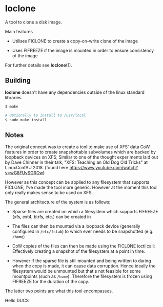 # loclone
A tool to clone a disk image.

Main features

- Utilises FICLONE to create a copy-on-write clone of the image

- Uses FIFREEZE if the image is mounted in order to ensure consistency of the
  image

For further details see **loclone**(1).

## Building

**loclone** doesn't have any dependencies outside of the linux standard libraries.

```bash
$ make

# Optionally to install to /usr/local
$ sudo make install
```

## Notes 

The original concept was to create a tool to make use of XFS' data CoW features
in order to create snapshottable subvolumes which are backed by loopback
devices on XFS; Similar to one of the thought experiments laid out by Dave
Chinner in their talk, "XFS: Teaching an Old Dog Old Tricks" at LinuxConfAU 2018.
(found here https://www.youtube.com/watch?v=wG8FUvSGROw)

However as this concept can be applied to any filesystem that supports FICLONE,
I've made the tool more generic. However at the moment this tool only really
makes sense to be used on XFS.

The general architecture of the system is as follows:

- Sparse files are created on which a filesystem which supports FIFREEZE (xfs,
  ext4, btrfs, etc.) can be created in

- The files can then be mounted via a loopback device (generally configured in
  `/etc/fstab`) to which ever needs to be snapshotted (e.g. `/home`)

- CoW copies of the files can then be made using the FICLONE ioctl call;
  Effectively creating a snapshot of the filesystem at a point in time.

- However if the sparse file is still mounted and being written to during when
  the copy is made, it can cause data corruption. Hence ideally the filesystem
  would be unmounted but that's not feasible for some mountpoints (such as
  `/home`). Therefore the filesystem is frozen using FIFREEZE for the duration
  of the copy.

The latter two points are what this tool encompasses.

Hello DUCS
